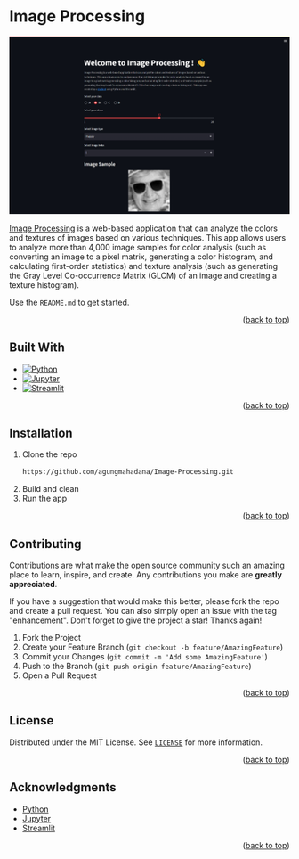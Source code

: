 <a name="readme-top"></a>

<!-- ABOUT THE PROJECT -->

# Image Processing

![Image Processing Screen Shot](images/readme.jpeg)

[Image Processing](link) is a web-based application that can analyze the colors and textures of images based on various techniques. This app allows users to analyze more than 4,000 image samples for color analysis (such as converting an image to a pixel matrix, generating a color histogram, and calculating first-order statistics) and texture analysis (such as generating the Gray Level Co-occurrence Matrix (GLCM) of an image and creating a texture histogram).

Use the `README.md` to get started.

<p align="right">(<a href="#readme-top">back to top</a>)</p>

## Built With

- [![Python][python.badge]](https://shields.io/)
- [![Jupyter][jupyter.badge]](https://shields.io/)
- [![Streamlit][streamlit.badge]](https://shields.io/)

<p align="right">(<a href="#readme-top">back to top</a>)</p>

<!-- GETTING STARTED -->

## Installation

1. Clone the repo
   ```sh
   https://github.com/agungmahadana/Image-Processing.git
   ```
2. Build and clean
3. Run the app

<p align="right">(<a href="#readme-top">back to top</a>)</p>

<!-- CONTRIBUTING -->

## Contributing

Contributions are what make the open source community such an amazing place to learn, inspire, and create. Any contributions you make are **greatly appreciated**.

If you have a suggestion that would make this better, please fork the repo and create a pull request. You can also simply open an issue with the tag "enhancement".
Don't forget to give the project a star! Thanks again!

1. Fork the Project
2. Create your Feature Branch (`git checkout -b feature/AmazingFeature`)
3. Commit your Changes (`git commit -m 'Add some AmazingFeature'`)
4. Push to the Branch (`git push origin feature/AmazingFeature`)
5. Open a Pull Request

<p align="right">(<a href="#readme-top">back to top</a>)</p>

<!-- LICENSE -->

## License

Distributed under the MIT License. See [`LICENSE`](LICENSE) for more information.

<p align="right">(<a href="#readme-top">back to top</a>)</p>

<!-- ACKNOWLEDGMENTS -->

## Acknowledgments

- [Python](https://www.python.org/)
- [Jupyter](https://jupyter.org/)
- [Streamlit](https://streamlit.io/)

<p align="right">(<a href="#readme-top">back to top</a>)</p>

<!-- MARKDOWN LINK & IMAGE -->

[python.badge]: https://img.shields.io/badge/python-FFD43B?style=for-the-badge&logo=python
[jupyter.badge]: https://img.shields.io/badge/jupyter-gray?style=for-the-badge&logo=jupyter
[streamlit.badge]: https://img.shields.io/badge/streamlit-FF4B4B?style=for-the-badge&logo=streamlit&logoColor=white